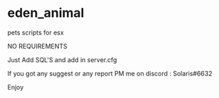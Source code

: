 # eden_animal
pets scripts for esx

NO REQUIREMENTS

Just Add SQL'S and add in server.cfg

If you got any suggest or any report PM me on discord : Solaris#6632

Enjoy
